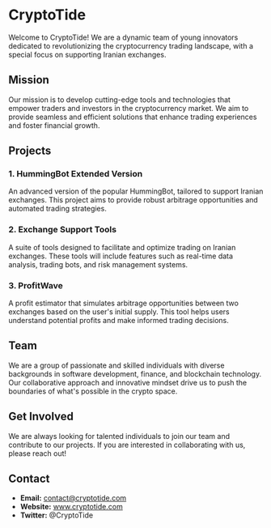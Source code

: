 # CryptoTide

Welcome to CryptoTide! We are a dynamic team of young innovators dedicated to revolutionizing the cryptocurrency trading landscape, with a special focus on supporting Iranian exchanges.

## Mission

Our mission is to develop cutting-edge tools and technologies that empower traders and investors in the cryptocurrency market. We aim to provide seamless and efficient solutions that enhance trading experiences and foster financial growth.

## Projects

### 1. HummingBot Extended Version
An advanced version of the popular HummingBot, tailored to support Iranian exchanges. This project aims to provide robust arbitrage opportunities and automated trading strategies.

### 2. Exchange Support Tools
A suite of tools designed to facilitate and optimize trading on Iranian exchanges. These tools will include features such as real-time data analysis, trading bots, and risk management systems.

### 3. ProfitWave
A profit estimator that simulates arbitrage opportunities between two exchanges based on the user's initial supply. This tool helps users understand potential profits and make informed trading decisions.

## Team

We are a group of passionate and skilled individuals with diverse backgrounds in software development, finance, and blockchain technology. Our collaborative approach and innovative mindset drive us to push the boundaries of what's possible in the crypto space.

## Get Involved

We are always looking for talented individuals to join our team and contribute to our projects. If you are interested in collaborating with us, please reach out!

## Contact

- **Email:** contact@cryptotide.com
- **Website:** www.cryptotide.com
- **Twitter:** @CryptoTide
